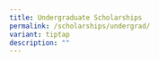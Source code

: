 ```yaml
---
title: Undergraduate Scholarships
permalink: /scholarships/undergrad/
variant: tiptap
description: ""
---
```

